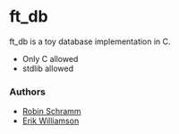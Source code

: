 # ft_db

ft_db is a toy database implementation in C.

 * Only C allowed
 * stdlib allowed

### Authors

 * [Robin Schramm](https://github.com/wobula)
 * [Erik Williamson](https://github.com/ertw/)
